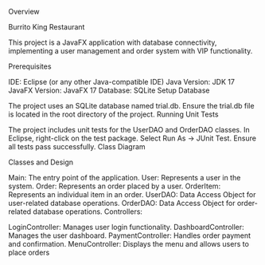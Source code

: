 Overview

Burrito King Restaurant 

This project is a JavaFX application with database connectivity, implementing a user management and order system with VIP functionality.

Prerequisites

IDE: Eclipse (or any other Java-compatible IDE)
Java Version: JDK 17
JavaFX Version: JavaFX 17
Database: SQLite
Setup Database

The project uses an SQLite database named trial.db.
Ensure the trial.db file is located in the root directory of the project.
Running Unit Tests

The project includes unit tests for the UserDAO and OrderDAO classes.
In Eclipse, right-click on the test package.
Select Run As -> JUnit Test.
Ensure all tests pass successfully.
Class Diagram

Classes and Design

Main: The entry point of the application.
User: Represents a user in the system.
Order: Represents an order placed by a user.
OrderItem: Represents an individual item in an order.
UserDAO: Data Access Object for user-related database operations.
OrderDAO: Data Access Object for order-related database operations.
Controllers:

LoginController: Manages user login functionality.
DashboardController: Manages the user dashboard.
PaymentController: Handles order payment and confirmation.
MenuController: Displays the menu and allows users to place orders